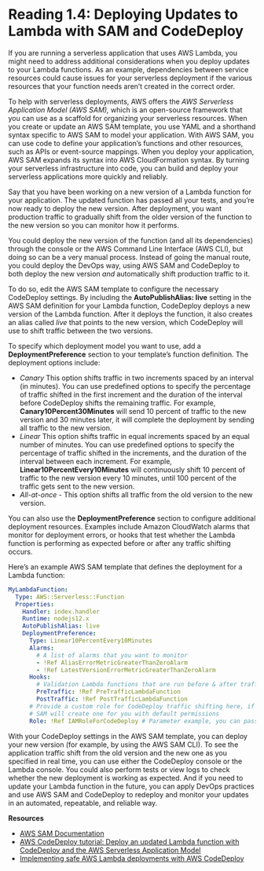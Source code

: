 # Reading 1.4: Deploying Updates to Lambda with SAM and CodeDeploy

If you are running a serverless application that uses AWS Lambda, you might need to address additional considerations when you deploy updates to your Lambda functions. As an example, dependencies between service resources could cause issues for your serverless deployment if the various resources that your function needs aren’t created in the correct order. 

To help with serverless deployments, AWS offers the *AWS Serverless Application Model (AWS SAM),* which is an open-source framework that you can use as a scaffold for organizing your serverless resources. When you create or update an AWS SAM template, you use YAML and a shorthand syntax specific to AWS SAM to model your application. With AWS SAM, you can use code to define your application’s functions and other resources, such as APIs or event-source mappings. When you deploy your application, AWS SAM expands its syntax into AWS CloudFormation syntax. By turning your serverless infrastructure into code, you can build and deploy your serverless applications more quickly and reliably.

Say that you have been working on a new version of a Lambda function for your application. The updated function has passed all your tests, and you’re now ready to deploy the new version. After deployment, you want production traffic to gradually shift from the older version of the function to the new version so you can monitor how it performs. 

You could deploy the new version of the function (and all its dependencies) through the console or the AWS Command Line Interface (AWS CLI), but doing so can be a very manual process. Instead of going the manual route, you could deploy the DevOps way, using AWS SAM and CodeDeploy to both deploy the new version *and* automatically shift production traffic to it.

To do so, edit the AWS SAM template to configure the necessary CodeDeploy settings. By including the **AutoPublishAlias: live** setting in the AWS SAM definition for your Lambda function, CodeDeploy deploys a new version of the Lambda function. After it deploys the function, it also creates an alias called *live* that points to the new version, which CodeDeploy will use to shift traffic between the two versions. 

To specify which deployment model you want to use, add a **DeploymentPreference** section to your template’s function definition. The deployment options include:

- *Canary* This option shifts traffic in two increments spaced by an interval (in minutes). You can use predefined options to specify the percentage of traffic shifted in the first increment and the duration of the interval before CodeDeploy shifts the remaining traffic. For example, **Canary10Percent30Minutes** will send 10 percent of traffic to the new version and 30 minutes later, it will complete the deployment by sending all traffic to the new version.
- *Linear* This option shifts traffic in equal increments spaced by an equal number of minutes. You can use predefined options to specify the percentage of traffic shifted in the increments, and the duration of the interval between each increment. For example, **Linear10PercentEvery10Minutes** will continuously shift 10 percent of traffic to the new version every 10 minutes, until 100 percent of the traffic gets sent to the new version.
- *All-at-once* - This option shifts all traffic from the old version to the new version.

You can also use the **DeploymentPreference** section to configure additional deployment resources. Examples include Amazon CloudWatch alarms that monitor for deployment errors, or hooks that test whether the Lambda function is performing as expected before or after any traffic shifting occurs.

Here’s an example AWS SAM template that defines the deployment for a Lambda function:

```yaml
MyLambdaFunction:
  Type: AWS::Serverless::Function
  Properties:
    Handler: index.handler
    Runtime: nodejs12.x
    AutoPublishAlias: live
    DeploymentPreference:
      Type: Linear10PercentEvery10Minutes
      Alarms:
        # A list of alarms that you want to monitor
        - !Ref AliasErrorMetricGreaterThanZeroAlarm
        - !Ref LatestVersionErrorMetricGreaterThanZeroAlarm
      Hooks:
        # Validation Lambda functions that are run before & after traffic shifting
        PreTraffic: !Ref PreTrafficLambdaFunction
        PostTraffic: !Ref PostTrafficLambdaFunction
      # Provide a custom role for CodeDeploy traffic shifting here, if you don't supply one
      # SAM will create one for you with default permissions
      Role: !Ref IAMRoleForCodeDeploy # Parameter example, you can pass an IAM ARN
```

With your CodeDeploy settings in the AWS SAM template, you can deploy your new version (for example, by using the AWS SAM CLI). To see the application traffic shift from the old version and the new one as you specified in real time, you can use either the CodeDeploy console or the Lambda console. You could also perform tests or view logs to check whether the new deployment is working as expected. And if you need to update your Lambda function in the future, you can apply DevOps practices and use AWS SAM and CodeDeploy to redeploy and monitor your updates in an automated, repeatable, and reliable way.

**Resources**

- [AWS SAM Documentation](https://docs.aws.amazon.com/serverless-application-model/)
- [AWS CodeDeploy tutorial: Deploy an updated Lambda function with CodeDeploy and the AWS Serverless Application Model](https://docs.aws.amazon.com/codedeploy/latest/userguide/tutorial-lambda-sam.html)
- [Implementing safe AWS Lambda deployments with AWS CodeDeploy](https://aws.amazon.com/blogs/compute/implementing-safe-aws-lambda-deployments-with-aws-codedeploy/)